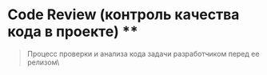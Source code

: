 # Code Review (контроль качества кода в проекте) **
> Процесс проверки и анализа кода задачи разработчиком перед ее релизом\
